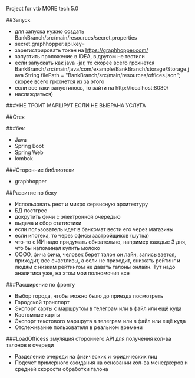Project for vtb MORE tech 5.0

##Запуск
* для запуска нужно создать BankBranch/src/main/resources/secret.properties
* secret.graphhopper.api.key=
* зарегистрировать токен на https://graphhopper.com/
* запустить проложение в IDEA, в другом не тестили
* если запускать как java -jar, то скорее всего грохнется
  BankBranch/src/main/java/com/example/BankBranch/storage/Storage.java
  String filePath = "BankBranch/src/main/resources/offices.json";
  скорее всего грохнется из за этого
* если все таки запустилось, то зайти на http://localhost:8080/
* наслаждаться)

###*НЕ ТРОИТ МАРШРУТ ЕСЛИ НЕ ВЫБРАНА УСЛУГА

##Стек

###бек
* Java
* Spring Boot
* Spring Web
* lombok

###Сторонние библиотеки
* graphhopper

##Развитие по беку
* Использовать рест и микро сервисную архитектуру
* БД постгрес
* докрутить фичи с электронной очередью
* выдача и сбор статистики
* если пользователь идет в банкомат вести его через магазины
* если ипотека, то через офисы застройщиков (шутка)
* что-то с ИИ надо придумать обязательно, например каждые 3 дня, что бы напоминал купить молоко
* ОООО, фича фича, человек берет талон он лайн, записывается, приходит, все счастливы, а если не приходит, снижать рейтинг и людям с низким рейтингом не давать талоны онлайн. Тут надо аналитика уже, на этом мои полномочия все

###Расширение по фронту
* Выбор города, чтобы можно было до приезда посмотреть
* Городской транспорт
* Экспорт карты с маршрутом в телеграм или в файл или ещё куда
* Кастомные карты
* Экспорт текстового маршрута в телеграм или в файл или ещё куда
* Отслеживание пользователя в реальном времени

###LoadOfficess эмуляция стороннего API для получения кол-ва талонов в очереди
* Разделение очереди на физических и юридических лиц
* Подсчет примерного ожидания на основании кол-ва менеджеров и средней скорости обработки талона
